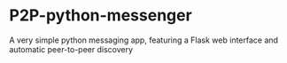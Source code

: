 # P2P-python-messenger
A very simple python messaging app, featuring a Flask web interface and automatic peer-to-peer discovery
